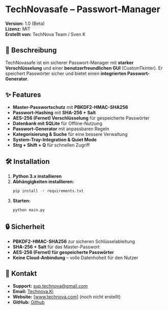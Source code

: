# TechNovasafe – Passwort-Manager  
**Version:** 1.0 (Beta)  
**Lizenz:** MIT  
**Erstellt von:** TechNova Team / Sven K  

## 🔐 Beschreibung  
TechNovasafe ist ein sicherer Passwort-Manager mit **starker Verschlüsselung** und einer **benutzerfreundlichen GUI** (CustomTkinter). Er speichert Passwörter sicher und bietet einen **integrierten Passwort-Generator**.  

## ✨ Features  
- **Master-Passwortschutz** mit **PBKDF2-HMAC-SHA256**  
- **Passwort-Hashing** mit **SHA-256 + Salt**  
- **AES-256 (Fernet) Verschlüsselung** für gespeicherte Passwörter  
- **Datenbank mit SQLite** für Offline-Nutzung  
- **Passwort-Generator** mit anpassbaren Regeln  
- **Kategorisierung & Suche** für eine bessere Verwaltung  
- **System-Tray-Integration & Quiet Mode**  
- **Strg + Shift + Q** für schnellen Zugriff  

## 🛠 Installation  
1. **Python 3.x installieren**  
2. **Abhängigkeiten installieren:**  
   ```bash
   pip install -r requirements.txt
   ```  
3. **Starten:**  
   ```bash
   python main.py
   ```  

## 🔒 Sicherheit  
- **PBKDF2-HMAC-SHA256** zur sicheren Schlüsselableitung  
- **SHA-256 + Salt** für das Master-Passwort  
- **AES-256 (Fernet) für gespeicherte Passwörter**  
- **Keine Cloud-Anbindung** – volle Datenhoheit für den Nutzer  

## 📧 Kontakt
- **Support:** [sup.technova@gmail.com](mailto.sup.technova@gmail.com)
- **Email:** [Technova.Ki](mailto.Technova.Ki@gmail.com)
- **Website:** [www.technova.com] (noch nicht erstellt)  
- **GitHub:** [Github](https://github.com/Quix17/Password-Manager)  
